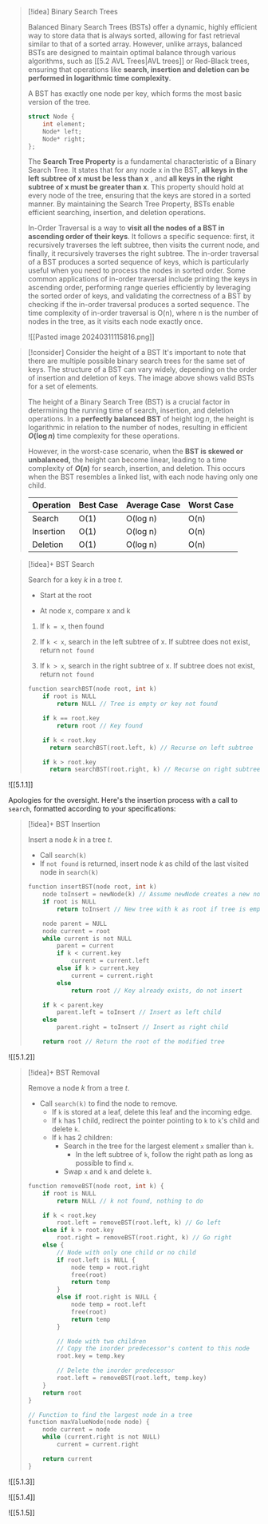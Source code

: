 

> [!idea] Binary Search Trees
>
> Balanced Binary Search Trees (BSTs) offer a dynamic, highly efficient way to store data that is always sorted, allowing for fast retrieval similar to that of a sorted array. However, unlike arrays, balanced BSTs are designed to maintain optimal balance through various algorithms, such as [[5.2 AVL Trees|AVL trees]] or Red-Black trees, ensuring that operations like **search, insertion and deletion can be performed in logarithmic time complexity**.
>
> A BST has exactly one node per key, which forms the most basic version of the tree.
> ```c
> struct Node {
>     int element;
>     Node* left;
>     Node* right;
> };
> ```
>
> The **Search Tree Property** is a fundamental characteristic of a Binary Search Tree. It states that for any node x in the BST, **all keys in the left subtree of x must be less than x** , and **all keys in the right subtree of x must be greater than x**. This property should hold at every node of the tree, ensuring that the keys are stored in a sorted manner. By maintaining the Search Tree Property, BSTs enable efficient searching, insertion, and deletion operations.
>
> In-Order Traversal is a way to **visit all the nodes of a BST in ascending order of their keys**. It follows a specific sequence: first, it recursively traverses the left subtree, then visits the current node, and finally, it recursively traverses the right subtree. The in-order traversal of a BST produces a sorted sequence of keys, which is particularly useful when you need to process the nodes in sorted order. Some common applications of in-order traversal include printing the keys in ascending order, performing range queries efficiently by leveraging the sorted order of keys, and validating the correctness of a BST by checking if the in-order traversal produces a sorted sequence. The time complexity of in-order traversal is O(n), where n is the number of nodes in the tree, as it visits each node exactly once.
> 
> ![[Pasted image 20240311115816.png]]

> [!consider] Consider the height of a BST
> It's important to note that there are multiple possible binary search trees for the same set of keys. The structure of a BST can vary widely, depending on the order of insertion and deletion of keys. The image above shows valid BSTs for a set of elements.
> 
> The height of a Binary Search Tree (BST) is a crucial factor in determining the running time of search, insertion, and deletion operations. In a **perfectly balanced BST** of height $\log{n}$, the height is logarithmic in relation to the number of nodes, resulting in efficient **$O(\log n)$** time complexity for these operations.
>
> However, in the worst-case scenario, when the **BST is skewed or unbalanced,** the height can become linear, leading to a time complexity of **$O(n)$** for search, insertion, and deletion. This occurs when the BST resembles a linked list, with each node having only one child.
> 
>
> | Operation | Best Case | Average Case | Worst Case |
> |-----------|-----------|--------------|------------|
> | Search    | O(1)      | O(log n)     | O(n)       |
> | Insertion | O(1)      | O(log n)     | O(n)       |
> | Deletion  | O(1)      | O(log n)     | O(n)       |


> [!idea]+ BST Search
> 
> Search for a key $k$ in a tree $t$.
> 
> - Start at the root
> 
> - At node x, compare x and k
> 
> 1. If `k = x`, then found
> 
> 2. If `k < x`, search in the left subtree of x. If subtree does not exist, return `not found`
> 
> 3. If `k > x`, search in the right subtree of x. If subtree does not exist, return `not found`
> ```c
> function searchBST(node root, int k)
>     if root is NULL
>         return NULL // Tree is empty or key not found
> 
>     if k == root.key
>         return root // Key found
> 
>     if k < root.key
> 		return searchBST(root.left, k) // Recurse on left subtree
> 
>     if k > root.key
> 		return searchBST(root.right, k) // Recurse on right subtree
> ```


![[5.1.1]]

Apologies for the oversight. Here's the insertion process with a call to `search`, formatted according to your specifications:

> [!idea]+ BST Insertion
> 
> Insert a node $k$ in a tree $t$.
> 
> - Call `search(k)`
> - If `not found` is returned, insert node $k$ as child of the last visited node in `search(k)`
> ```c
> function insertBST(node root, int k)
>     node toInsert = newNode(k) // Assume newNode creates a new node with key k
>     if root is NULL
>         return toInsert // New tree with k as root if tree is empty
> 
>     node parent = NULL
>     node current = root
>     while current is not NULL
>         parent = current
>         if k < current.key
>             current = current.left
>         else if k > current.key
>             current = current.right
>         else
>             return root // Key already exists, do not insert
> 
>     if k < parent.key
>         parent.left = toInsert // Insert as left child
>     else
>         parent.right = toInsert // Insert as right child
> 
>     return root // Return the root of the modified tree
> ```


![[5.1.2]]

> [!idea]+ BST Removal
> 
> Remove a node $k$ from a tree $t$.
> 
> - Call `search(k)` to find the node to remove.
>     - If `k` is stored at a leaf, delete this leaf and the incoming edge.
>     - If `k` has 1 child, redirect the pointer pointing to `k` to `k`'s child and delete `k`.
>     - If `k` has 2 children:
>         - Search in the tree for the largest element `x` smaller than `k`.
>             - In the left subtree of `k`, follow the right path as long as possible to find `x`.
>         - Swap `x` and `k` and delete `k`.
> 
> ```c
> function removeBST(node root, int k) {
>     if root is NULL
>         return NULL // k not found, nothing to do
> 
>     if k < root.key
>         root.left = removeBST(root.left, k) // Go left
>     else if k > root.key
>         root.right = removeBST(root.right, k) // Go right
>     else {
>         // Node with only one child or no child
>         if root.left is NULL {
>             node temp = root.right
>             free(root)
>             return temp
>         }
>         else if root.right is NULL {
>             node temp = root.left
>             free(root)
>             return temp
>         }
> 
>         // Node with two children
>         // Copy the inorder predecessor's content to this node
>         root.key = temp.key
> 
>         // Delete the inorder predecessor
>         root.left = removeBST(root.left, temp.key)
>     }
>     return root
> }
> 
> // Function to find the largest node in a tree
> function maxValueNode(node node) {
>     node current = node
>     while (current.right is not NULL)
>         current = current.right
> 
>     return current
> }
> ```


![[5.1.3]]

![[5.1.4]]

![[5.1.5]]













